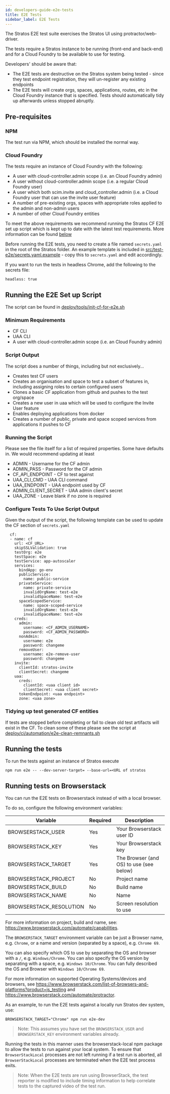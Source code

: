 ```yaml
---
id: developers-guide-e2e-tests
title: E2E Tests
sidebar_label: E2E Tests 
---
```


The Stratos E2E test suite exercises the Stratos UI using protractor/web-driver.

The tests require a Stratos instance to be running (front-end and back-end) and for a Cloud Foundry to be available to use for testing.

Developers' should be aware that:

- The E2E tests are destructive on the Stratos system being tested - since they test endpoint registration, they will un-register any existing endpoints
- The E2E tests will create orgs, spaces, applications, routes, etc in the Cloud Foundry instance that is specified. Tests should automatically tidy up afterwards unless stopped abruptly.

## Pre-requisites

### NPM
The test run via NPM, which should be installed the normal way.

### Cloud Foundry
The tests require an instance of Cloud Foundry with the following:

- A user with cloud-controller.admin scope (i.e. an Cloud Foundry admin)
- A user without cloud-controller.admin scope (i.e. a regular Cloud Foundry user)
- A user which both scim.invite and cloud_controller.admin (i.e. a Cloud Foundry user that can use the invite user feature)
- A number of pre-existing orgs, spaces with appropriate roles applied to the admin and non-admin users
- A number of other Cloud Foundry entities

To meet the above requirements we recommend running the Stratos CF E2E set up script which is kept up to date with the latest test requirements.
More information can be found [below](#Running-the-E2E-Set-up-Script)

Before running the E2E tests, you need to create a file named `secrets.yaml` in the root of the Stratos folder. An example template is included in [src/test-e2e/secrets.yaml.example](../src/test-e2e/secrets.yaml.example) - copy this to `secrets.yaml` and edit accordingly.

If you want to run the tests in headless Chrome, add the following to the secrets file:

```
headless: true
```

## Running the E2E Set up Script
The script can be found in [deploy/tools/init-cf-for-e2e.sh](../deploy/tools/init-cf-for-e2e.sh)

### Minimum Requirements
- CF CLI
- UAA CLI
- A user with cloud-controller.admin scope (i.e. an Cloud Foundry admin)

### Script Output
The script does a number of things, including but not exclusively...
- Creates test CF users
- Creates an organisation and space to test a subset of features in, including assigning roles to certain configured users
- Clones a basic CF application from github and pushes to the test org/space
- Creates a new user in uaa which will be used to configure the Invite User feature
- Enables deploying applications from docker
- Creates a number of public, private and space scoped services from applications it pushes to CF

### Running the Script
Please see the file itself for a list of required properties. Some have defaults in. We would recommend updating at least
- ADMIN - Username for the CF admin
- ADMIN_PASS - Password for the CF admin
- CF_API_ENDPOINT - CF to test against
- UAA_CLI_CMD - UAA CLI command
- UAA_ENDPOINT - UAA endpoint used by CF
- ADMIN_CLIENT_SECRET - UAA admin client's secret
- UAA_ZONE - Leave blank if no zone is required

### Configure Tests To Use Script Output
Given the output of the script, the following template can be used to update the CF section of `secrets.yaml`

```
  cf:
  - name: cf
    url: <CF_URL>
    skipSSLValidation: true
    testOrg: e2e
    testSpace: e2e
    testService: app-autoscaler
    services:
      bindApp: go-env
      publicService:
        name: public-service
      privateService:
        name: private-service
        invalidOrgName: test-e2e
        invalidSpaceName: test-e2e
      spaceScopedService:
        name: space-scoped-service
        invalidOrgName: test-e2e
        invalidSpaceName: test-e2e
    creds:
      admin:
        username: <CF_ADMIN_USERNAME>
        password: <CF_ADMIN_PASSWORD>
      nonAdmin:
        username: e2e
        password: changeme
      removeUser:
        username: e2e-remove-user
        password: changeme
    invite:
      clientId: stratos-invite
      clientSecret: changeme
    uaa:
      creds:
        clientId: <uaa client id>
        clientSecret: <uaa client secret>
      tokenEndpoint: <uaa endpoint>
      zone: <uaa zone>
```

### Tidying up test generated CF entities
If tests are stopped before completing or fail to clean old test artifacts will exist in the CF. To clean some of these please see the script
at [deploy/ci/automation/e2e-clean-remnants.sh](../deploy/ci/automation/e2e-clean-remnants.sh)

## Running the tests

To run the tests against an instance of Stratos execute
```
npm run e2e -- --dev-server-target= --base-url=<URL of stratos
```


## Running tests on Browserstack

You can run the E2E tests on Browserstack instead of with a local browser.

To do so, configure the following environment variables:

|Variable|Required|Description|
|---|---|---|
|BROWSERSTACK_USER|Yes|Your Browserstack user ID|
|BROWSERSTACK_KEY|Yes|Your Browserstack key|
|BROWSERSTACK_TARGET|Yes|The Browser (and OS) to use (see below)|
|BROWSERSTACK_PROJECT|No|Project name|
|BROWSERSTACK_BUILD|No|Build name|
|BROWSERSTACK_NAME|No|Name|
|BROWSERSTACK_RESOLUTION|No|Screen resolution to use|

For more information on project, build and name, see: https://www.browserstack.com/automate/capabilities.

The `BROWSERSTACK_TARGET` environment variable can be just a Browser name, e.g. `Chrome`, or a name and version (separated by a space), e.g. `Chrome 69`.

You can also specify which OS to use by separating the OS and browser with a `/`, e.g. `Windows/Chrome`. You can also specify the OS version by separating with a space, e.g. `Windows 10/Chrome`. You can fully described the OS and Browser with `Windows 10/Chrome 69`.

For more information on supported Operating Systems/devices and browsers, see https://www.browserstack.com/list-of-browsers-and-platforms?product=js_testing and https://www.browserstack.com/automate/protractor.

As an example, to run the E2E tests against a locally run Stratos dev system, use:

```
BROWSERSTACK_TARGET="Chrome" npm run e2e-dev
```

> Note: This assumes you have set the `BROWSERSTACK_USER` and `BROWSERSTACK_KEY` environment variables already.

Running the tests in this manner uses the browserstack-local npm package to allow the tests to run against your local system. To ensure that `BrowserStackLocal` processes are not left running if a test run is aborted, all `BrowserStackLocal` processes are terminated when the E2E test process exits.

> Note: When the E2E tests are run using BrowserStack, the test reporter is modified to include timing information to help correlate tests to the captured video of the test run.